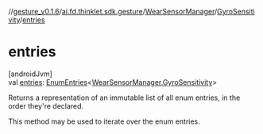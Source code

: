 //[gesture_v0.1.6](../../../../index.md)/[ai.fd.thinklet.sdk.gesture](../../index.md)/[WearSensorManager](../index.md)/[GyroSensitivity](index.md)/[entries](entries.md)

# entries

[androidJvm]\
val [entries](entries.md): [EnumEntries](https://kotlinlang.org/api/latest/jvm/stdlib/kotlin.enums/-enum-entries/index.html)&lt;[WearSensorManager.GyroSensitivity](index.md)&gt;

Returns a representation of an immutable list of all enum entries, in the order they're declared.

This method may be used to iterate over the enum entries.
